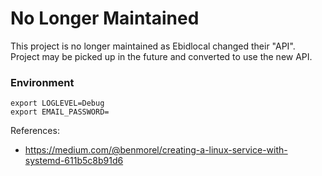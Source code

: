 # No Longer Maintained
This project is no longer maintained as Ebidlocal changed their "API".
Project may be picked up in the future and converted to use the new API.

### Environment
```
export LOGLEVEL=Debug
export EMAIL_PASSWORD=
```

References:
* https://medium.com/@benmorel/creating-a-linux-service-with-systemd-611b5c8b91d6
